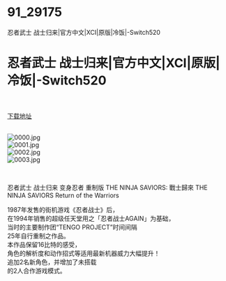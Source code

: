 # 91_29175
忍者武士 战士归来|官方中文|XCI|原版|冷饭|-Switch520
# 忍者武士 战士归来|官方中文|XCI|原版|冷饭|-Switch520
 <br/></br>
[下载地址](https://www.switch520.cc/article/29175 "下载地址")
<br/></br>

<p><img title="0000.jpg" src="https://www.switch520.cc/muke_img/2022_04_06_7c29ecd9e5986.jpg" alt="0000.jpg"><br>
<img title="0001.jpg" src="https://www.switch520.cc/muke_img/2022_04_06_036f0ccf35d7e.jpg" alt="0001.jpg"><br>
<img title="0002.jpg" src="https://www.switch520.cc/muke_img/2022_04_06_7be994d60f826.jpg" alt="0002.jpg"><br>
<img title="0003.jpg" src="https://www.switch520.cc/muke_img/2022_04_06_3de891e7cd0ae.jpg" alt="0003.jpg"></p>
<p>&nbsp;</p>
<p>忍者武士 战士归来 变身忍者 重制版 THE NINJA SAVIORS: 戰士歸來 THE NINJA SAVIORS Return of the Warriors</p>
<p>1987年发售的街机游戏《忍者战士》后，<br>
在1994年销售的超级任天堂用之「忍者战士AGAIN」为基础，<br>
当时的主要制作团“TENGO PROJECT”时间间隔<br>
25年自行重制之作品。<br>
本作品保留16比特的感受，<br>
角色的解析度和动作招式等适用最新机器威力大幅提升！<br>
追加2名新角色，并增加了未搭载<br>
的2人合作游戏模式。</p>
<p>&nbsp;</p>



